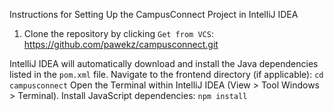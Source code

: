 
Instructions for Setting Up the CampusConnect Project in IntelliJ IDEA
1. Clone the repository by clicking `Get from VCS`:  
https://github.com/pawekz/campusconnect.git

IntelliJ IDEA will automatically download and install the Java dependencies listed in the `pom.xml` file.
Navigate to the frontend directory (if applicable):  ```cd campusconnect```
Open the Terminal within IntelliJ IDEA (View > Tool Windows > Terminal).
Install JavaScript dependencies:  ```npm install```


